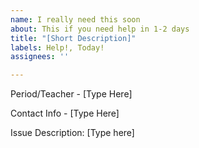 ```yaml
---
name: I really need this soon
about: This if you need help in 1-2 days
title: "[Short Description]"
labels: Help!, Today!
assignees: ''

---
```


Period/Teacher - [Type Here]

Contact Info - [Type Here]

Issue Description:
[Type here]
